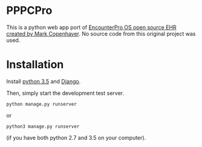 # PPPCPro
This is a python web app port of [EncounterPro OS open source EHR created by Mark Copenhaver](http://encounterpro.org/).  No source code from this original project was used.

# Installation

Install [python 3.5](https://www.python.org/downloads/release/python-350/) and [Django](https://www.djangoproject.com/download/). 

Then, simply start the development test server.
```
python manage.py runserver
```
or 
```
python3 manage.py runserver
```
(if you have both python 2.7 and 3.5 on your computer).
